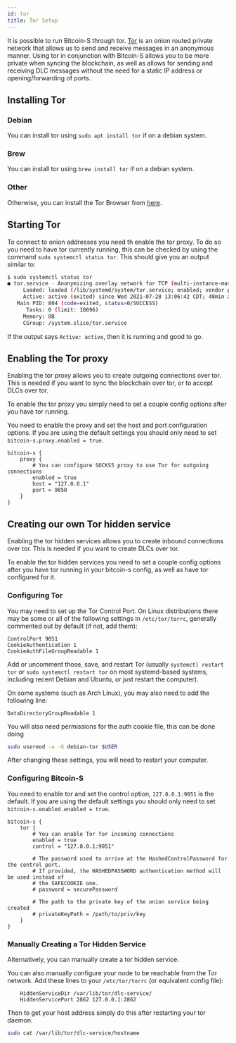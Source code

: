 ```yaml
---
id: tor
title: Tor Setup
---
```


It is possible to run Bitcoin-S through tor.
[Tor](https://www.torproject.org/) is an onion routed private network that allows us to send and receive messages in an anonymous manner.
Using tor in conjunction with Bitcoin-S allows you to be more private when syncing the blockchain,
as well as allows for sending and receiving DLC messages without the need for a static IP address or opening/forwarding of ports.

## Installing Tor

### Debian

You can install tor using `sudo apt install tor` if on a debian system.

### Brew

You can install tor using `brew install tor` if on a debian system.

### Other

Otherwise, you can install the Tor Browser from [here](https://www.torproject.org/download/).

## Starting Tor

To connect to onion addresses you need th enable the tor proxy.
To do so you need to have tor currently running, this can be checked by using the command `sudo systemctl status tor`.
This should give you an output similar to:

```bash
$ sudo systemctl status tor
● tor.service - Anonymizing overlay network for TCP (multi-instance-master)
     Loaded: loaded (/lib/systemd/system/tor.service; enabled; vendor preset: enabled)
     Active: active (exited) since Wed 2021-07-28 13:06:42 CDT; 48min ago
   Main PID: 804 (code=exited, status=0/SUCCESS)
      Tasks: 0 (limit: 18696)
     Memory: 0B
     CGroup: /system.slice/tor.service
```

If the output says `Active: active`, then it is running and good to go.

## Enabling the Tor proxy

Enabling the tor proxy allows you to create outgoing connections over tor.
This is needed if you want to sync the blockchain over tor, or to accept DLCs over tor.

To enable the tor proxy you simply need to set a couple config options after you have tor running.

You need to enable the proxy and set the host and port configuration options.
If you are using the default settings you should only need to set `bitcoin-s.proxy.enabled = true`.

```$xslt
bitcoin-s {
    proxy {
        # You can configure SOCKS5 proxy to use Tor for outgoing connections
        enabled = true
        host = "127.0.0.1"
        port = 9050
    }
}
```

## Creating our own Tor hidden service

Enabling the tor hidden services allows you to create inbound connections over tor.
This is needed if you want to create DLCs over tor.

To enable the tor hidden services you need to set a couple config options after you have tor running in your bitcoin-s config, as well as
have tor configured for it.

### Configuring Tor

You may need to set up the Tor Control Port. On Linux distributions there may be
some or all of the following settings in `/etc/tor/torrc`, generally commented
out by default (if not, add them):

```
ControlPort 9051
CookieAuthentication 1
CookieAuthFileGroupReadable 1
```

Add or uncomment those, save, and restart Tor (usually `systemctl restart tor`
or `sudo systemctl restart tor` on most systemd-based systems, including recent
Debian and Ubuntu, or just restart the computer).

On some systems (such as Arch Linux), you may also need to add the following
line:

```
DataDirectoryGroupReadable 1
```

You will also need permissions for the auth cookie file, this can be done doing

```bash
sudo usermod -a -G debian-tor $USER
```

After changing these settings, you will need to restart your computer.

### Configuring Bitcoin-S

You need to enable tor and set the control option, `127.0.0.1:9051` is the default.
If you are using the default settings you should only need to set `bitcoin-s.enabled.enabled = true`.

```$xslt
bitcoin-s {
    tor {
        # You can enable Tor for incoming connections
        enabled = true
        control = "127.0.0.1:9051"

        # The password used to arrive at the HashedControlPassword for the control port.
        # If provided, the HASHEDPASSWORD authentication method will be used instead of
        # the SAFECOOKIE one.
        # password = securePassword

        # The path to the private key of the onion service being created
        # privateKeyPath = /path/to/priv/key
    }
}
```

### Manually Creating a Tor Hidden Service

Alternatively, you can manually create a tor hidden service.

You can also manually configure your node to be reachable from the Tor network.
Add these lines to your `/etc/tor/torrc` (or equivalent config file):

```
    HiddenServiceDir /var/lib/tor/dlc-service/
    HiddenServicePort 2862 127.0.0.1:2862
```

Then to get your host address simply do this after restarting your tor daemon.

```bash
sudo cat /var/lib/tor/dlc-service/hostname
```
